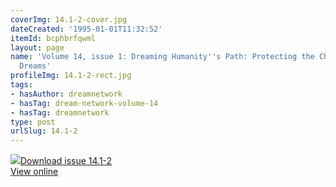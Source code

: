 ```yaml
---
coverImg: 14.1-2-cover.jpg
dateCreated: '1995-01-01T11:32:52'
itemId: bcphbrfqwml
layout: page
name: 'Volume 14, issue 1: Dreaming Humanity''s Path: Protecting the Children & Warning
  Dreams'
profileImg: 14.1-2-rect.jpg
tags:
- hasAuthor: dreamnetwork
- hasTag: dream-network-volume-14
- hasTag: dreamnetwork
type: post
urlSlug: 14.1-2
---
```

<img class="card-journal-img" src="../images/14.1-2-rect.jpg"/><a href="../files/pdfs/Volume_14/14.1-2-Dream-Network-Vol-14-Nos-1-&-2.pdf" download="">Download issue 14.1-2</a><br><a href="../files/pdfs/Volume_14/14.1-2-Dream-Network-Vol-14-Nos-1-&-2.pdf">View online</a>